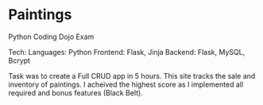 # Paintings
Python Coding Dojo Exam

Tech:
Languages: Python
Frontend: Flask, Jinja
Backend:  Flask, MySQL, Bcrypt

Task was to create a Full CRUD app in 5 hours. 
This site tracks the sale and inventory of paintings.
I acheived the highest score as I implemented all required and bonus features (Black Belt).

